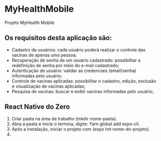 # MyHealthMobile
Projeto MyHealth Mobile 
## Os requisitos desta aplicação são:
- Cadastro de usuários: cada usuário poderá realizar o controle das vacinas de apenas uma pessoa;
- Recuperação de senha de um usuário cadastrado: possibilitar a redefinição de senha por meio do e-mail cadastrado;
- Autenticação de usuário: validar as credenciais (email/senha) informadas pelo usuário;
- Controle de vacinas aplicadas: possibilitar o cadastro, edição, exclusão e visualização de vacinas aplicadas;
- Pesquisa de vacinas: buscar e exibir vacinas informadas pelo usuário;
## React Native do Zero
1. Criar pasta na área de trabalho (mkdir nome-pasta).
2. Abra a pasta e inicie o termina, digite: Yarn global add expo-cli.
3. Após a instalação, iniciar o projeto com (expo init nome-do-projeto).
4. 
